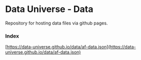 # Data Universe - Data
Repository for hosting data files via github pages.

### Index
[https://data-universe.github.io/data/af-data.json](https://data-universe.github.io/data/af-data.json)


